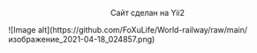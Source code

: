 <p align="center">
   Сайт сделан на Yii2
</p>
![Image alt](https://github.com/FoXuLife/World-railway/raw/main/изображение_2021-04-18_024857.png)
